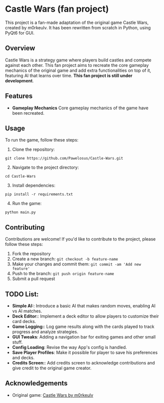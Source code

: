 # Castle Wars (fan project)

This project is a fan-made adaptation of the original game Castle Wars, created by m0rkeulv.
It has been rewritten from scratch in Python, using PyQt6 for GUI.

## Overview

Castle Wars is a strategy game where players build castles and compete against each other. This fan project aims to recreate the core gameplay mechanics of the original game and add extra functionalities on top of it, featuring AI that learns over time. **This fan project is still under development**.

## Features

- **Gameplay Mechanics** Core gameplay mechanics of the game have been recreated.

## Usage

To run the game, follow these steps:

1. Clone the repository:

`git clone https://github.com/Pawelosus/Castle-Wars.git`

2. Navigate to the project directory:

`cd Castle-Wars`

3. Install dependencies:

`pip install -r requirements.txt`

4. Run the game:

`python main.py`

## Contributing

Contributions are welcome! If you'd like to contribute to the project, please follow these steps:

1. Fork the repository
2. Create a new branch: `git checkout -b feature-name`
3. Make your changes and commit them: `git commit -am 'Add new feature'`
4. Push to the branch: `git push origin feature-name`
5. Submit a pull request

## TODO List:

- **Simple AI:**: Introduce a basic AI that makes random moves, enabling AI vs AI matches.
- **Deck Editor:**: Implement a deck editor to allow players to customize their card decks.
- **Game Logging:**: Log game results along with the cards played to track progress and analyze strategies.
- **GUI Tweaks**: Adding a navigation bar for exiting games and other small stuff.
- **Config Loading**: Revise the way App's config is handled.
- **Save Player Profiles**: Make it possible for player to save his preferences and decks.
- **Credits Screen:**: Add credits screen to acknowledge contributions and give credit to the original game creator.

## Acknowledgements

- Original game: [Castle Wars by m0rkeulv](https://cdn.m0rkeulv.net/games/html5/cwo/normal.html)